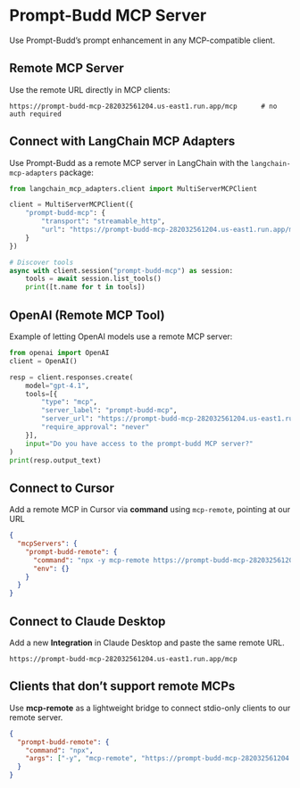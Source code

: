 # Prompt-Budd MCP Server

Use Prompt-Budd’s prompt enhancement in any MCP-compatible client.

## Remote MCP Server

Use the remote URL directly in MCP clients:

```
https://prompt-budd-mcp-282032561204.us-east1.run.app/mcp      # no auth required
```
## Connect with LangChain MCP Adapters

Use Prompt-Budd as a remote MCP server in LangChain with the `langchain-mcp-adapters` package:

```python
from langchain_mcp_adapters.client import MultiServerMCPClient

client = MultiServerMCPClient({
    "prompt-budd-mcp": {
        "transport": "streamable_http",
        "url": "https://prompt-budd-mcp-282032561204.us-east1.run.app/mcp"
    }
})

# Discover tools
async with client.session("prompt-budd-mcp") as session:
    tools = await session.list_tools()
    print([t.name for t in tools])
```

## OpenAI (Remote MCP Tool)

Example of letting OpenAI models use a remote MCP server:

```python
from openai import OpenAI
client = OpenAI()

resp = client.responses.create(
    model="gpt-4.1",
    tools=[{
        "type": "mcp",
        "server_label": "prompt-budd-mcp",
        "server_url": "https://prompt-budd-mcp-282032561204.us-east1.run.app/mcp",
        "require_approval": "never"
    }],
    input="Do you have access to the prompt-budd MCP server?"
)
print(resp.output_text)
```

## Connect to Cursor

Add a remote MCP in Cursor via **command** using `mcp-remote`, pointing at our URL

```json
{
  "mcpServers": {
    "prompt-budd-remote": {
      "command": "npx -y mcp-remote https://prompt-budd-mcp-282032561204.us-east1.run.app/mcp",
      "env": {}
    }
  }
}
```

## Connect to Claude Desktop

Add a new **Integration** in Claude Desktop and paste the same remote URL.

```
https://prompt-budd-mcp-282032561204.us-east1.run.app/mcp
```

## Clients that don’t support remote MCPs

Use **mcp-remote** as a lightweight bridge to connect stdio-only clients to our remote server.

```json
{
  "prompt-budd-remote": {
    "command": "npx",
    "args": ["-y", "mcp-remote", "https://prompt-budd-mcp-282032561204.us-east1.run.app/mcp"]
  }
}
```

